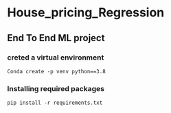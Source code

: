 # House_pricing_Regression
## End To End ML project


### creted a virtual environment
```
Conda create -p venv python==3.8
```
### Installing required packages
```
pip install -r requirements.txt
```

